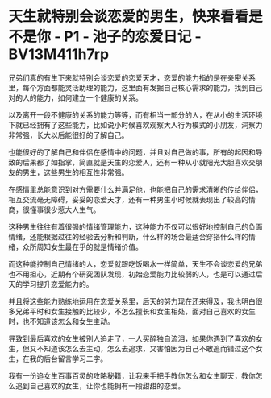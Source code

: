 # 天生就特别会谈恋爱的男生，快来看看是不是你 - P1 - 池子的恋爱日记 - BV13M411h7rp

兄弟们真的有生下来就特别会谈恋爱的恋爱天才，恋爱的能力指的是在亲密关系里，每个方面都能灵活助理的能力，这里面有发掘自己核心需求的能力，找到自己对的人的能力，如何建立一个健康的关系。

以及离开一段不健康的关系的能力等等，而有相当一部分的人，在从小的生活环境下就已经拥有了这些能力，比如说小时候喜欢观察大人行为模式的小朋友，洞察力非常强，长大以后能很好的了解自己。

也能很好的了解自己和伴侣在感情中的问题，并且对自己做的事，所有的起因和导致的后果都了如指掌，简直就是天生的恋爱人，还有一种从小就阳光大胆喜欢交朋友的男生，这些男生的相互性非常强。

在感情里总能意识到对方需要什么并满足他，也能把自己的需求清晰的传给伴侣，相互交流毫无障碍，妥妥的恋爱天才，还有一种男生小时候就表现出了较高的情商，很懂事很少惹大人生气。

这种男生往往有着很强的情绪管理能力，这种能力不仅可以很好地控制自己的负面情绪，还能根据过往的经验去分析和判断，什么样的场合最适合穿搭什么样的情绪，众所周知女生最在乎的就是情绪价值。

而这种能控制自己情绪的人，恋爱就跟吃饭喝水一样简单，天生不会谈恋爱的兄弟也不用担心，近期有个研究团队发现，初始恋爱能力比较弱的人，也是可以通过后天的学习提升恋爱能力的。

并且将这些能力熟练地运用在恋爱关系里，后天的努力现在还来得及，我也明白很多兄弟平时和女生接触的比较少，不怎么擅长和女生相处，面对自己喜欢的女生时，也不知道该怎么和女生主动。

导致到最后喜欢的女生被别人追走了，一人买醉独自流泪，如果你遇到了喜欢的女生，但又不知道该怎么去主动，怎么去追求，又害怕因为自己不敢追而错过这个女生，在我的后台留言学习二字。

我有一份追女生百事百灵的攻略秘籍，让我来手把手教你怎么和女生聊天，教你怎么追到自己喜欢的女生，让你也能拥有一段甜甜的恋爱。